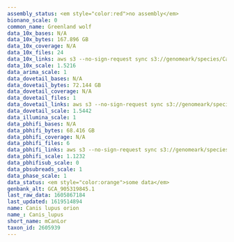 ```yaml
---
assembly_status: <em style="color:red">no assembly</em>
bionano_scale: 0
common_name: Greenland wolf
data_10x_bases: N/A
data_10x_bytes: 167.896 GB
data_10x_coverage: N/A
data_10x_files: 24
data_10x_links: aws s3 --no-sign-request sync s3://genomeark/species/Canis_lupus_orion/mCanLor1/genomic_data/10x/ .<br>
data_10x_scale: 1.5216
data_arima_scale: 1
data_dovetail_bases: N/A
data_dovetail_bytes: 72.144 GB
data_dovetail_coverage: N/A
data_dovetail_files: 1
data_dovetail_links: aws s3 --no-sign-request sync s3://genomeark/species/Canis_lupus_orion/mCanLor1/genomic_data/dovetail/ .<br>
data_dovetail_scale: 1.5442
data_illumina_scale: 1
data_pbhifi_bases: N/A
data_pbhifi_bytes: 68.416 GB
data_pbhifi_coverage: N/A
data_pbhifi_files: 6
data_pbhifi_links: aws s3 --no-sign-request sync s3://genomeark/species/Canis_lupus_orion/mCanLor1/genomic_data/pacbio/ . --exclude "*subreads.bam*"<br>
data_pbhifi_scale: 1.1232
data_pbhifisub_scale: 0
data_pbsubreads_scale: 1
data_phase_scale: 1
data_status: <em style="color:orange">some data</em>
genbank_alt: GCA_905319845.1
last_raw_data: 1605867184
last_updated: 1619514894
name: Canis lupus orion
name_: Canis_lupus
short_name: mCanLor
taxon_id: 2605939
---
```

